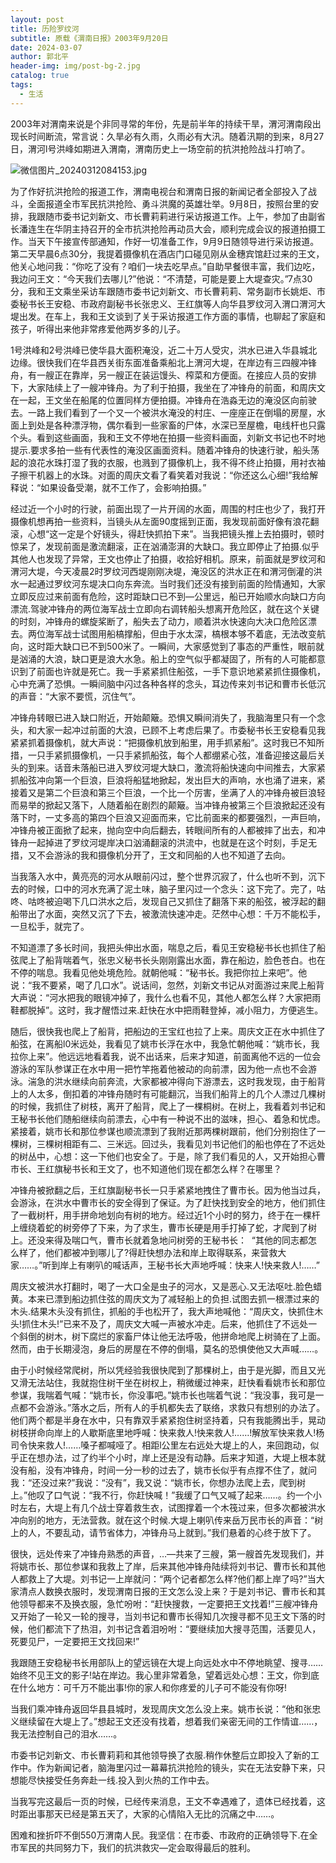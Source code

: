 ```yaml
---
layout: post
title: 历险罗纹河
subtitle: 原载《渭南日报》2003年9月20日
date: 2024-03-07
author: 郭北平
header-img: img/post-bg-2.jpg
catalog: true
tags:
  - 生活
---
```

2003年对渭南来说是个非同寻常的年份，先是前半年的持续干旱，渭河渭南段出现长时间断流，常言说：久旱必有久雨，久雨必有大汛。随着汛期的到来，8月27日，渭河l号洪峰如期进入渭南，渭南历史上一场空前的抗洪抢险战斗打响了。

![微信图片_20240312084153.jpg](https://s2.loli.net/2024/03/12/ASpsKJWRbOjzniX.jpg)

为了作好抗洪抢险的报道工作，渭南电视台和渭南日报的新闻记者全部投入了战斗，全面报道全市军民抗洪抢险、勇斗洪魔的英雄壮举。9月8日，按照台里的安排，我跟随市委书记刘新文、市长曹莉莉进行采访报道工作。上午，参加了由副省长潘连生在华阴主持召开的全市抗洪抢险再动员大会，顺利完成会议的报道拍摄工作。当天下午接宣传部通知，作好一切准备工作，9月9日随领导进行采访报道。第二天早晨6点30分，我提着摄像机在酒店门口碰见刚从金穗宾馆赶过来的王文，他关心地问我：“你吃了没有？咱们一块去吃早点。”自助早餐很丰富，我们边吃，我边问王文：“今天我们去哪儿?”他说：“不清楚，可能是要上大堤查灾。”7点30分，我和王文乘坐采访车跟随市委书记刘新文、市长曹莉莉、常务副市长姚炬、市委秘书长王安稳、市政府副秘书长张忠义、王红旗等人向华县罗纹河入渭口渭河大堤出发。在车上，我和王文谈到了关于采访报道工作方面的事情，也聊起了家庭和孩子，听得出来他非常疼爱他两岁多的儿子。

1号洪峰和2号洪峰已使华县大面积淹没，近二十万人受灾，洪水已进入华县城北边缘。很快我们在华县西关街东面准备乘船北上渭河大堤，在岸边有三四艘冲锋舟，有一艘正在靠岸，另一艘正在装运馒头、榨菜和方便面。在接应人员的安排下，大家陆续上了一艘冲锋舟。为了利于拍摄，我坐在了冲锋舟的前面，和周庆文在一起，王文坐在船尾的位置同样方便拍摄。冲锋舟在浩淼无边的淹没区向前驶去。一路上我们看到了一个又一个被洪水淹没的村庄、一座座正在倒塌的房屋，水面上到处是各种漂浮物，偶尔看到一些家畜的尸体，水深已至屋檐，电线杆也只露个头。看到这些画面，我和王文不停地在拍摄一些资料画面，刘新文书记也不时地提示.要求多拍一些有代表性的淹没区画面资料。随着冲锋舟的快速行驶，船头荡起的浪花水珠打湿了我的衣服，也溅到了摄像机上，我不得不终止拍摄，用衬衣袖子擦干机器上的水珠。对面的周庆文看了看笑着对我说：“你还这么心细!”我给解释说：“如果设备受潮，就不工作了，会影响拍摄。”

经过近一个小时的行驶，前面出现了一片开阔的水面，周围的村庄也少了，我打开摄像机想再拍一些资料，当镜头从左面90度摇到正面，我发现前面好像有浪花翻滚，心想“这一定是个好镜头，得赶快抓拍下来”。当我把镜头推上去拍摄时，顿时惊呆了，发现前面是激流翻滚，正在汹涌澎湃的大缺口。我立即停止了拍摄.似乎其他人也发现了异常，王文也停止了拍摄，收拾好相机。原来，前面就是罗纹河和渭河大堤，今天凌晨2时罗纹河西堤刚刚决堤，淹没区的洪水正在和渭河倒灌的洪水一起通过罗纹河东堤决口向东奔流。当时我们还没有接到前面的险情通知，大家立即反应过来前面有危险，这时距缺口已不到—公里远，船已开始顺水向缺口方向漂流.驾驶冲锋舟的两位海军战士立即向右调转船头想离开危险区，就在这个关键的时刻，冲锋舟的螺旋桨断了，船失去了动力，顺着洪水快速向大决口危险区漂去。两位海军战士试图用船槁撑船，但由于水太深，槁根本够不着底，无法改变航向，这时距大缺口已不到500米了。一瞬间，大家感觉到了事态的严重性，眼前就是汹涌的大浪，缺口更是浪大水急。船上的空气似乎都凝固了，所有的人可能都意识到了前面也许就是死亡。我一手紧紧抓住船弦，一手下意识地紧紧抓住摄像机，心中充满了恐惧。一瞬间脑中闪过各种各样的念头，耳边传来刘书记和曹市长低沉的声音：“大家不要慌，沉住气”。

冲锋舟转眼已进入缺口附近，开始颠簸。恐惧又瞬间消失了，我脑海里只有一个念头，和大家一起冲过前面的大浪，已顾不上考虑后果了。市委秘书长王安稳看见我紧紧抓着摄像机，就大声说：“把摄像机放到船里，用手抓紧船”。这时我已不知所措，一只手紧抓摄像机，一只手紧抓船弦，每个人都绷紧心弦，准备迎接这最后关头的到来。话音未落船已进入罗纹河堤大缺口，激流将船快速向中间推去，大家紧抓船弦冲向第一个巨浪，巨浪将船猛地掀起，发出巨大的声响，水也涌了进来，紧接着又是第二个巨浪和第三个巨浪，一个比一个厉害，坐满了人的冲锋舟被巨浪轻而易举的掀起又落下，人随着船在剧烈的颠簸。当冲锋舟被第三个巨浪掀起还没有落下时，一丈多高的第四个巨浪又迎面而来，它比前面来的都要强烈，一声巨响，冲锋舟被正面掀了起来，抛向空中向后翻去，转眼间所有的人都被摔了出去，和冲锋舟一起掉进了罗纹河堤岸决口汹涌翻滚的洪流中，也就是在这个时刻，手足无措，又不会游泳的我和摄像机分开了，王文和同船的人也不知道了去向。

当我落入水中，黄亮亮的河水从眼前闪过，整个世界沉寂了，什么也听不到，沉下去的时候，口中的河水充满了泥土味，脑子里闪过一个念头：这下完了。完了，咕咚、咕咚被迫喝下几口洪水之后，发现自己又抓住了翻落下来的船弦，被浮起的翻船带出了水面，突然又沉了下去，被激流快速冲走。茫然中心想：千万不能松手，一旦松手，就完了。

不知道漂了多长时间，我把头伸出水面，喘息之后，看见王安稳秘书长也抓住了船弦爬上了船背喘着气，张忠义秘书长头刚刚露出水面，靠在船边，脸色苍白。也在不停的喘息。我看见他处境危险。就朝他喊：“秘书长。我把你拉上来吧”。他说：“我不要紧，喝了几口水”。说话间，忽然，刘新文书记从对面游过来爬上船背大声说：“河水把我的眼镜冲掉了，我什么也看不见，其他人都怎么样？大家把雨鞋都脱掉”。这时，我才醒悟过来.赶快在水中把雨鞋登掉，减小阻力，方便逃生。

随后，很快我也爬上了船背，把船边的王宝红也拉了上来。周庆文正在水中抓住了船弦，在离船l0米远处，我看见了姚市长浮在水中，我急忙朝他喊：“姚市长，我拉你上来”。他远远地看着我，说不出话来，后来才知道，前面离他不远的一位会游泳的军队参谋正在水中用一把竹竿拖着他被动的向前漂，因为他一点也不会游泳。湍急的洪水继续向前奔流，大家都被冲得向下游漂去，这时我发现，由于船背上的人太多，倒扣着的冲锋舟随时有可能翻沉，当我们船背上的几个人漂过几棵树的时候，我抓住了树枝，离开了船背，爬上了一棵桐树。在树上，我看着刘书记和王秘书长他们随船继续向前漂去，心中有一种说不出的滋味，担心、着急和忧虑。紧接着，姚市长和那位参谋也顺流漂到了我附近那两棵树跟前，他们分别抱住了一棵树，三棵树相距有二、三米远。回过头，我看见刘书记他们的船也停在了不远处的树丛中，心想：这一下他们也安全了。于是，除了我们看见的人，又开始担心曹市长、王红旗秘书长和王文了，也不知道他们现在都怎么样？在哪里？

冲锋舟被掀翻之后，王红旗副秘书长一只手紧紧地拽住了曹市长。因为他当过兵，会游泳，在洪水中曹市长的安全得到了保证。为了赶快找到安全的地方，他们抓住了一截树杆，用手拼命地划向有树的地方。经过近1个小时的努力，终于在一棵杆上缠绕着蛇的树旁停了下来，为了求生，曹市长硬是用手打掉了蛇，才爬到了树上。还没来得及喘口气，曹市长就着急地问树旁的王秘书长：  “其他的同志都怎么样了，他们都被冲到哪儿了?得赶快想办法和岸上取得联系，来营救大家……。”听到岸上有喇叭的喊话声，王秘书长大声地呼喊：快来人!快来救人!……”

周庆文被洪水打翻时，喝了一大口全是虫子的河水，又是恶心.又无法呕吐.脸色蜡黄。本来已漂到船边抓住弦的周庆文为了减轻船上的负担.试图去抓一根漂过来的木头.结果木头没有抓住，抓船的手也松开了，我大声地喊他：“周庆文，快抓住木头!抓住木头!”已来不及了，周庆文大喊一声被水冲走。后来，他抓住了不远处一个斜倒的树木，树下腐烂的家畜尸体让他无法呼吸，他拼命地爬上树骑在了上面。然而，由于长期浸泡，身后的房屋在不停的倒塌，莫名的恐惧使他又大声喊……。

由于小时候经常爬树，所以凭经验我很快爬到了那棵树上，由于是光脚，而且又光又滑无法站住，我就抱住树干坐在树权上，稍微缓过神来，赶快看看姚市长和那位参谋，我喘着气喊：“姚市长，你没事吧。”姚市长也喘着气说：“我没事，我可是一点都不会游泳。”落水之后，所有人的手机都失去了联络，求救只有想别的办法了。他们两个都是半身在水中，只有靠双手紧紧抱住树坚持着，只有我能腾出手，晃动树枝拼命向岸上的人歇斯底里地呼喊：快来救人!快来救人!……!解放军快来救人!杨司令快来救人!……嗓子都喊哑了。相距l公里左右远处大堤上的人，来回跑动，似乎正在想办法，过了约半个小时，岸上还是没有动静。后来才知道，大堤上根本就没有船，没有冲锋舟，时间一分一秒的过去了，姚市长似乎有点撑不住了，就问我：“还没过来?”我说：“没有”，我又说：“姚市长，你想办法爬上去，爬到树上。”他叹了口气说：“我不行，你赶快喊！”我缓了口气又喊了起来……。约一个小时左右，大堤上有几个战士穿着救生衣，试图撑着一个木筏过来，但多次都被洪水冲向别的地方，无法营救。就在这个时候.大堤上喇叭传来岳万民市长的声音：“树上的人，不要乱动，请节省体力，冲锋舟马上就到。”我们悬着的心终于放下了。

很快，远处传来了冲锋舟熟悉的声音，…—共来了三艘，第一艘首先发现我们，并将姚市长、那位参谋和我救上了岸，后来其他冲锋舟陆续将刘书记、曹市长和其他人都救上了大堤。刘书记一上岸就问：“两个记者都怎么样?他们都上岸了吗?”当大家清点人数换衣服时，发现渭南日报的王文怎么没上来？于是刘书记、曹市长和其他领导都来不及换衣服，急忙吩咐：“赶快搜救，一定要把王文找着!”三艘冲锋舟又开始了一轮又一轮的搜寻，当刘书记和曹市长得知几次搜寻都不见王文下落的时候，他们都流下了热泪，刘书记含着泪吩咐：“要继续加大搜寻范围，活要见人，死要见尸，一定要把王文找回来!”

我跟随王安稳秘书长用部队上的望远镜在大堤上向远处水中不停地眺望、搜寻……始终不见王文的影子!站在岸边。我心里非常着急，望着远处心想：王文，你到底在什么地方：可千万不能出事!你的家人和你疼爱的儿子可不能没有你呀!

当我们乘冲锋舟返回华县县城时，发现周庆文怎么没上来。姚市长说：“他和张忠义继续留在大堤上了。”想起王文还没有找着，想着我们亲密无间的工作情谊……，我无法控制自己的泪水……。

市委书记刘新文、市长曹莉莉和其他领导换了衣服.稍作休整后立即投入了新的工作中。作为新闻记者，脑海里闪过一幕幕抗洪抢险的镜头，实在无法安静下来，只想能尽快接受任务奔赴一线.投入到火热的工作中去。

当我写完这最后一页的时候，已经传来消息，王文不幸遇难了，遗体已经找着，这时距出事那天已经是第五天了，大家的心情陷入无比的沉痛之中……。

困难和挫折吓不倒550万渭南人民。我坚信：在市委、市政府的正确领导下.在全市军民的共同努力下，我们的抗洪救灾—定会取得最后的胜利。